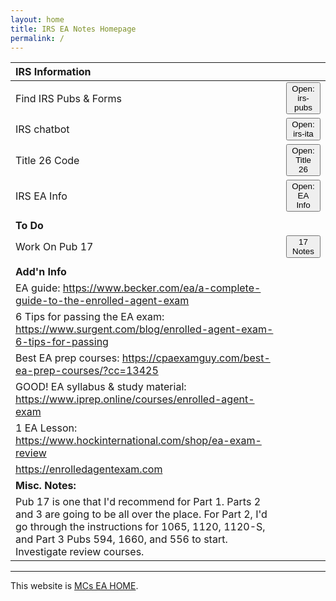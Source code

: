 ```yaml
---
layout: home
title: IRS EA Notes Homepage
permalink: /
---
```


<script>
function button1() { window.open("https://www.irs.gov/tax-professionals/enrolled-agents"); }
function button2() { window.open("https://www.irs.gov/forms-pubs"); }
function button3() { window.open("https://www.irs.gov/help/ita"); }
function button4() { window.open("https://www.govinfo.gov/content/pkg/USCODE-2021-title26/html/USCODE-2021-title26-subtitleA-chap1-subchapN.htm"); }
function button5() { window.open("https://www.irs.gov/help/ita"); }
</script>


| **IRS Information** ||
|:-|:-|
| Find IRS Pubs & Forms |<button onclick="button2()">Open: irs-pubs</button>|
| IRS chatbot |<button onclick="button3()">Open: irs-ita</button>|
| Title 26 Code |<button onclick="button4()">Open: Title 26</button>|
| IRS EA Info |<button onclick="button4()">Open: EA Info</button>|
|||
|**To Do**||
|Work On Pub 17|<button onclick="button5()">17 Notes</button>|
|||
| **Add'n Info** ||
| EA guide: https://www.becker.com/ea/a-complete-guide-to-the-enrolled-agent-exam||
| 6 Tips for passing the EA exam: https://www.surgent.com/blog/enrolled-agent-exam-6-tips-for-passing||
| Best EA prep courses: https://cpaexamguy.com/best-ea-prep-courses/?cc=13425||
| GOOD! EA syllabus & study material: https://www.iprep.online/courses/enrolled-agent-exam||
| 1 EA Lesson: https://www.hockinternational.com/shop/ea-exam-review||
| https://enrolledagentexam.com||
| **Misc. Notes:** ||
| Pub 17 is one that I'd recommend for Part 1. Parts 2 and 3 are going to be all over the place. For Part 2, I'd go through the instructions for 1065, 1120, 1120-S, and Part 3 Pubs 594, 1660, and 556 to start. Investigate review courses.||

---

This website is [MCs EA HOME](https://mcc-us.github.io/irs.ea/).
